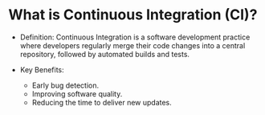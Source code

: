 # What is Continuous Integration (CI)?

- Definition: Continuous Integration is a software development practice where developers regularly merge their code changes into a central repository, followed by automated builds and tests.

- Key Benefits:

  - Early bug detection.
  - Improving software quality.
  - Reducing the time to deliver new updates.
